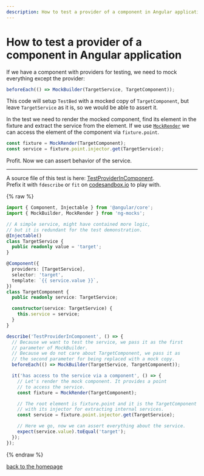 ```yaml
---
description: How to test a provider of a component in Angular application
---
```


# How to test a provider of a component in Angular application

If we have a component with providers for testing, we need to mock everything
except the provider:

```typescript
beforeEach(() => MockBuilder(TargetService, TargetComponent));
```

This code will setup `TestBed` with a mocked copy of `TargetComponent`, but leave `TargetService` as it is,
so we would be able to assert it.

In the test we need to render the mocked component, find its element in the fixture and extract the service from the element.
If we use [`MockRender`](https://www.npmjs.com/package/ng-mocks#mockrender) we can access the element of the component via `fixture.point`.

```typescript
const fixture = MockRender(TargetComponent);
const service = fixture.point.injector.get(TargetService);
```

Profit. Now we can assert behavior of the service.

---

A source file of this test is here:
[TestProviderInComponent](https://github.com/ike18t/ng-mocks/blob/master/examples/TestProviderInComponent/test.spec.ts).<br>
Prefix it with `fdescribe` or `fit` on
[codesandbox.io](https://codesandbox.io/s/github/satanTime/ng-mocks-cs?file=/src/examples/TestProviderInComponent/test.spec.ts)
to play with.

{% raw %}
```typescript
import { Component, Injectable } from '@angular/core';
import { MockBuilder, MockRender } from 'ng-mocks';

// A simple service, might have contained more logic,
// but it is redundant for the test demonstration.
@Injectable()
class TargetService {
  public readonly value = 'target';
}

@Component({
  providers: [TargetService],
  selector: 'target',
  template: `{{ service.value }}`,
})
class TargetComponent {
  public readonly service: TargetService;

  constructor(service: TargetService) {
    this.service = service;
  }
}

describe('TestProviderInComponent', () => {
  // Because we want to test the service, we pass it as the first
  // parameter of MockBuilder.
  // Because we do not care about TargetComponent, we pass it as
  // the second parameter for being replaced with a mock copy.
  beforeEach(() => MockBuilder(TargetService, TargetComponent));

  it('has access to the service via a component', () => {
    // Let's render the mock component. It provides a point
    // to access the service.
    const fixture = MockRender(TargetComponent);

    // The root element is fixture.point and it is the TargetComponent
    // with its injector for extracting internal services.
    const service = fixture.point.injector.get(TargetService);

    // Here we go, now we can assert everything about the service.
    expect(service.value).toEqual('target');
  });
});
```
{% endraw %}

[back to the homepage](./)

